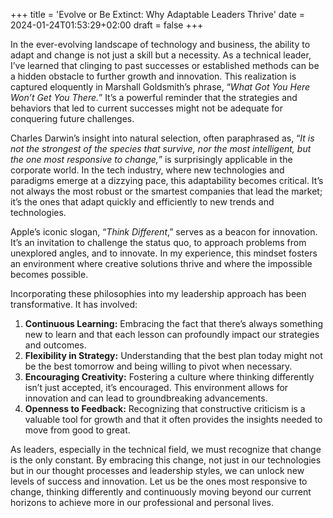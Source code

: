 +++
title = 'Evolve or Be Extinct: Why Adaptable Leaders Thrive'
date = 2024-01-24T01:53:29+02:00
draft = false
+++

In the ever-evolving landscape of technology and business, the ability to adapt and change is not just a skill but a necessity. As a technical leader, I’ve learned that clinging to past successes or established methods can be a hidden obstacle to further growth and innovation. This realization is captured eloquently in Marshall Goldsmith’s phrase, “_What Got You Here Won’t Get You There._” It’s a powerful reminder that the strategies and behaviors that led to current successes might not be adequate for conquering future challenges.

Charles Darwin’s insight into natural selection, often paraphrased as, “_It is not the strongest of the species that survive, nor the most intelligent, but the one most responsive to change,_” is surprisingly applicable in the corporate world. In the tech industry, where new technologies and paradigms emerge at a dizzying pace, this adaptability becomes critical. It’s not always the most robust or the smartest companies that lead the market; it’s the ones that adapt quickly and efficiently to new trends and technologies.

Apple’s iconic slogan, “_Think Different_,” serves as a beacon for innovation. It’s an invitation to challenge the status quo, to approach problems from unexplored angles, and to innovate. In my experience, this mindset fosters an environment where creative solutions thrive and where the impossible becomes possible.

Incorporating these philosophies into my leadership approach has been transformative. It has involved:

1.  **Continuous Learning:** Embracing the fact that there’s always something new to learn and that each lesson can profoundly impact our strategies and outcomes.
2.  **Flexibility in Strategy:** Understanding that the best plan today might not be the best tomorrow and being willing to pivot when necessary.
3.  **Encouraging Creativity:** Fostering a culture where thinking differently isn’t just accepted, it’s encouraged. This environment allows for innovation and can lead to groundbreaking advancements.
4.  **Openness to Feedback:** Recognizing that constructive criticism is a valuable tool for growth and that it often provides the insights needed to move from good to great.

As leaders, especially in the technical field, we must recognize that change is the only constant. By embracing this change, not just in our technologies but in our thought processes and leadership styles, we can unlock new levels of success and innovation. Let us be the ones most responsive to change, thinking differently and continuously moving beyond our current horizons to achieve more in our professional and personal lives.

